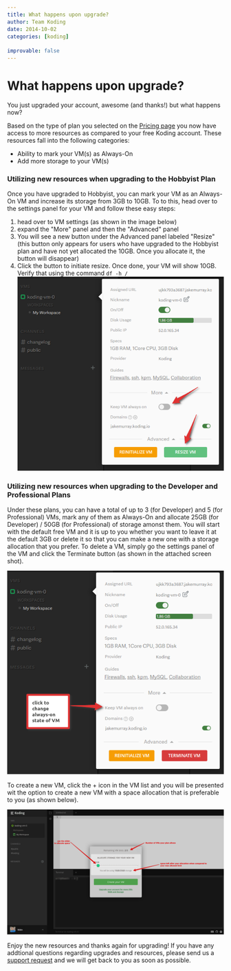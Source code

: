 ```yaml
---
title: What happens upon upgrade?
author: Team Koding
date: 2014-10-02
categories: [koding]

improvable: false
---
```



# What happens upon upgrade?

You just upgraded your account, awesome (and thanks!) but what happens now?

Based on the type of plan you selected on the [Pricing page][pricing] you now have access to more resources as compared to your free Koding account. These resources fall into the following categories:
- Ability to mark your VM(s) as Always-On
- Add more storage to your VM(s)

### Utilizing new resources when upgrading to the **Hobbyist Plan**
Once you have upgraded to Hobbyist, you can mark your VM as an Always-On VM and increase its storage from 3GB to 10GB. To to this, head over to the settings panel for your VM and follow these easy steps:
1. head over to VM settings (as shown in the image below)
2. expand the "More" panel and then the "Advanced" panel
3. You will see a new button under the Advanced panel labeled "Resize" (this button only appears for users who have upgraded to the Hobbyist plan and have not yet allocated the 10GB. Once you allocate it, the button will disappear)
4. Click the button to initiate resize. Once done, your VM will show 10GB. Verify that using the command `df -h /`
![Hobbyist Plan](hobbyist2.png)

### Utilizing new resources when upgrading to the **Developer and Professional Plans**
Under these plans, you can have a total of up to 3 (for Developer) and 5 (for Professional) VMs, mark any of them as Always-On and allocate 25GB (for Developer) / 50GB (for Professional) of storage amonst them. You will start with the default free VM and it is up to you whether you want to leave it at the default 3GB or delete it so that you can make a new one with a storage allocation that you prefer. To delete a VM, simply go the settings panel of the VM and click the Terminate button (as shown in the attached screen shot).

![Developer Plan Image 1](dev-pro2.png)


To create a new VM, click the + icon in the VM list and you will be presented wit the option to create a new VM with a space allocation that is preferable to you (as shown below).

![Developer Plan Image 2](dev-pro.png)




Enjoy the new resources and thanks again for upgrading! If you have any addtional questions regarding upgrades and resources, please send us a [support request](mailto:support@koding.com) and we will get back to you as soon as possible.

[pricing]: https://koding.com/Pricing

